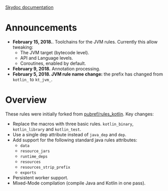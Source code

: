 [Skydoc documentation](https://bazelbuild.github.io/rules_kotlin)

# Announcements
* <b>February 15, 2018.</b>. Toolchains for the JVM rules. Currently this allow tweaking: 
    * The JVM target (bytecode level).
    * API and Language levels.
    * Coroutines, enabled by default. 
* <b>February 9, 2018.</b> Annotation processing.
* <b>February 5, 2018. JVM rule name change:</b> the prefix has changed from `kotlin_` to `kt_jvm_`.

# Overview 

These rules were initially forked from [pubref/rules_kotlin](http://github.com/pubref/rules_kotlin). Key changes:

* Replace the macros with three basic rules. `kotlin_binary`, `kotlin_library` and `kotlin_test`.
* Use a single dep attribute instead of `java_dep` and `dep`.
* Add support for the following standard java rules attributes:
  * `data`
  * `resource_jars`
  * `runtime_deps`
  * `resources`
  * `resources_strip_prefix`
  * `exports`
* Persistent worker support.
* Mixed-Mode compilation (compile Java and Kotlin in one pass).